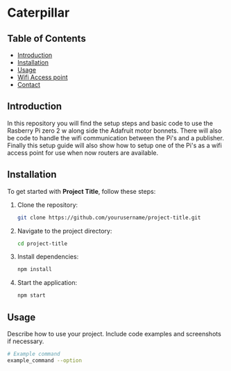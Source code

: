 # Caterpillar


## Table of Contents
- [Introduction](#introduction)
- [Installation](#installation)
- [Usage](#usage)
- [Wifi Access point](#Wifi_Access_point)
- [Contact](#contact)

## Introduction
In this repository you will find the setup steps and basic code to use the Rasberry Pi zero 2 w along side the Adafruit motor bonnets. There will also be code to handle the wifi communication between the Pi's and a publisher. Finally this setup guide will also show how to setup one of the Pi's as a wifi access point for use when now routers are available.



## Installation
To get started with **Project Title**, follow these steps:

1. Clone the repository:
    ```bash
    git clone https://github.com/yourusername/project-title.git
    ```

2. Navigate to the project directory:
    ```bash
    cd project-title
    ```

3. Install dependencies:
    ```bash
    npm install
    ```

4. Start the application:
    ```bash
    npm start
    ```

## Usage
Describe how to use your project. Include code examples and screenshots if necessary.

```bash
# Example command
example_command --option

